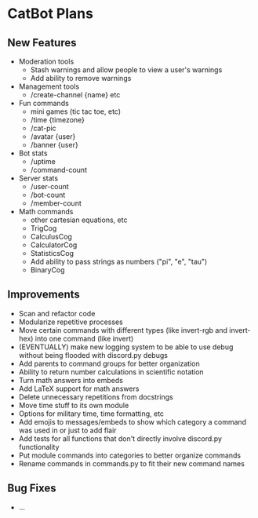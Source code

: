 # CatBot Plans

## New Features
* Moderation tools
  * Stash warnings and allow people to view a user's warnings
  * Add ability to remove warnings
* Management tools
  * /create-channel {name} etc
* Fun commands
  * mini games (tic tac toe, etc)
  * /time {timezone}
  * /cat-pic
  * /avatar {user}
  * /banner {user}
* Bot stats
  * /uptime
  * /command-count
* Server stats
  * /user-count
  * /bot-count
  * /member-count
* Math commands
  * other cartesian equations, etc
  * TrigCog
  * CalculusCog
  * CalculatorCog
  * StatisticsCog
  * Add ability to pass strings as numbers ("pi", "e", "tau")
  * BinaryCog

## Improvements
* Scan and refactor code
* Modularize repetitive processes
* Move certain commands with different types (like invert-rgb and invert-hex) into one command (like invert)
* (EVENTUALLY) make new logging system to be able to use debug without being flooded with discord.py debugs
* Add parents to command groups for better organization
* Ability to return number calculations in scientific notation
* Turn math answers into embeds
* Add LaTeX support for math answers
* Delete unnecessary repetitions from docstrings
* Move time stuff to its own module
* Options for military time, time formatting, etc
* Add emojis to messages/embeds to show which category a command was used in or just to add flair
* Add tests for all functions that don't directly involve discord.py functionality
* Put module commands into categories to better organize commands
* Rename commands in commands.py to fit their new command names

## Bug Fixes
* ...